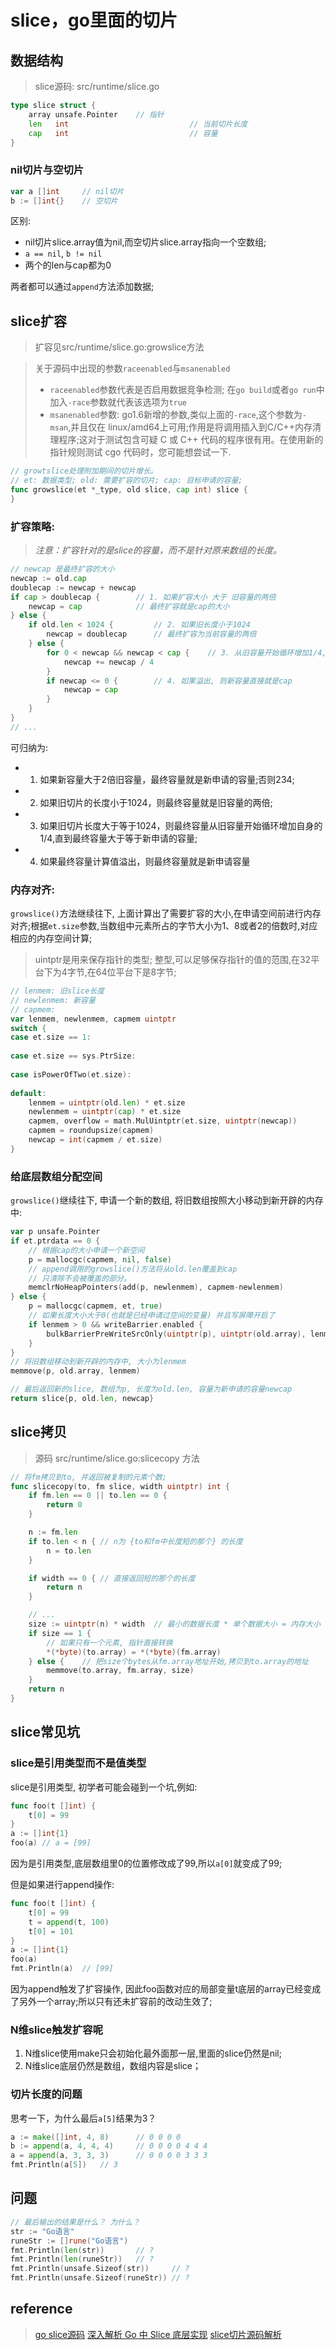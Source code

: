 # slice，go里面的切片
## 数据结构
> slice源码: src/runtime/slice.go
```go
type slice struct {
	array unsafe.Pointer	// 指针
	len   int							// 当前切片长度
	cap   int							// 容量
}
```



### nil切片与空切片
```go
var a []int     // nil切片
b := []int{}    // 空切片
```
区别:
- nil切片slice.array值为nil,而空切片slice.array指向一个空数组;
- `a == nil`, `b != nil`
- 两个的len与cap都为0

两者都可以通过`append`方法添加数据;


## slice扩容
> 扩容见src/runtime/slice.go:growslice方法

> 关于源码中出现的参数`raceenabled`与`msanenabled`
> - `raceenabled`参数代表是否启用数据竞争检测; 在`go build`或者`go run`中加入`-race`参数就代表该选项为`true`
> - `msanenabled`参数: go1.6新增的参数,类似上面的`-race`,这个参数为`-msan`,并且仅在 linux/amd64上可用;作用是将调用插入到C/C++内存清理程序;这对于测试包含可疑 C 或 C++ 代码的程序很有用。在使用新的指针规则测试 cgo 代码时，您可能想尝试一下.

```go
// growtslice处理附加期间的切片增长。
// et: 数据类型; old: 需要扩容的切片; cap: 目标申请的容量;
func growslice(et *_type, old slice, cap int) slice {
}
```

### 扩容策略:
> *注意：扩容针对的是slice的容量，而不是针对原来数组的长度。*

```go
// newcap 是最终扩容的大小
newcap := old.cap
doublecap := newcap + newcap
if cap > doublecap {        // 1. 如果扩容大小 大于 旧容量的两倍
    newcap = cap            // 最终扩容就是cap的大小
} else {
    if old.len < 1024 {         // 2. 如果旧长度小于1024
        newcap = doublecap      // 最终扩容为当前容量的两倍
    } else {
        for 0 < newcap && newcap < cap {    // 3. 从旧容量开始循环增加1/4, 直到大于等于cap
            newcap += newcap / 4
        }
        if newcap <= 0 {        // 4. 如果溢出, 则新容量直接就是cap
            newcap = cap
        }
    }
}
// ...
```
可归纳为:
- 1. 如果新容量大于2倍旧容量，最终容量就是新申请的容量;否则234;
- 2. 如果旧切片的长度小于1024，则最终容量就是旧容量的两倍;
- 3. 如果旧切片长度大于等于1024，则最终容量从旧容量开始循环增加自身的1/4,直到最终容量大于等于新申请的容量;
- 4. 如果最终容量计算值溢出，则最终容量就是新申请容量

### 内存对齐:
`growslice()`方法继续往下, 上面计算出了需要扩容的大小,在申请空间前进行内存对齐;根据`et.size`参数,当数组中元素所占的字节大小为1、8或者2的倍数时,对应相应的内存空间计算;

> uintptr是用来保存指针的类型; 整型,可以足够保存指针的值的范围,在32平台下为4字节,在64位平台下是8字节;

```go    
// lenmem: 旧slice长度
// newlenmem: 新容量
// capmem: 
var lenmem, newlenmem, capmem uintptr
switch {
case et.size == 1:
   
case et.size == sys.PtrSize:
    
case isPowerOfTwo(et.size):
    
default:
    lenmem = uintptr(old.len) * et.size
    newlenmem = uintptr(cap) * et.size
    capmem, overflow = math.MulUintptr(et.size, uintptr(newcap))
    capmem = roundupsize(capmem)
    newcap = int(capmem / et.size)
}

```


### 给底层数组分配空间
`growslice()`继续往下, 申请一个新的数组, 将旧数组按照大小移动到新开辟的内存中:

```go
var p unsafe.Pointer
if et.ptrdata == 0 {    
    // 根据cap的大小申请一个新空间
    p = mallocgc(capmem, nil, false)
    // append调用的growslice()方法将从old.len覆盖到cap
    // 只清除不会被覆盖的部分。
    memclrNoHeapPointers(add(p, newlenmem), capmem-newlenmem)
} else {
    p = mallocgc(capmem, et, true)
    // 如果长度大小大于0(也就是已经申请过空间的变量) 并且写屏障开启了
    if lenmem > 0 && writeBarrier.enabled {
        bulkBarrierPreWriteSrcOnly(uintptr(p), uintptr(old.array), lenmem)
    }
}
// 将旧数组移动到新开辟的内存中, 大小为lenmem
memmove(p, old.array, lenmem)

// 最后返回新的slice, 数组为p, 长度为old.len, 容量为新申请的容量newcap
return slice{p, old.len, newcap}
```


## slice拷贝
> 源码 src/runtime/slice.go:slicecopy 方法

```go
// 将fm拷贝到to, 并返回被复制的元素个数;
func slicecopy(to, fm slice, width uintptr) int {
	if fm.len == 0 || to.len == 0 {
		return 0
	}

	n := fm.len
	if to.len < n { // n为 {to和fm中长度短的那个} 的长度
		n = to.len
	}

	if width == 0 { // 直接返回短的那个的长度
		return n
	}

	// ... 
	size := uintptr(n) * width  // 最小的数据长度 * 单个数据大小 = 内存大小
	if size == 1 {
        // 如果只有一个元素, 指针直接转换
		*(*byte)(to.array) = *(*byte)(fm.array)
	} else {    // 把size个bytes从fm.array地址开始,拷贝到to.array的地址
		memmove(to.array, fm.array, size)
	}
	return n
}
```

## slice常见坑
### slice是引用类型而不是值类型
slice是引用类型, 初学者可能会碰到一个坑,例如:
```go
func foo(t []int) {
	t[0] = 99
}
a := []int{1}
foo(a) // a = [99]	
```
因为是引用类型,底层数组里0的位置修改成了99,所以`a[0]`就变成了99;

但是如果进行append操作:
```go
func foo(t []int) {
	t[0] = 99
	t = append(t, 100)
	t[0] = 101
}
a := []int{1}
foo(a)
fmt.Println(a)	// [99]
```
因为append触发了扩容操作, 因此foo函数对应的局部变量t底层的array已经变成了另外一个array;所以只有还未扩容前的改动生效了;

### N维slice触发扩容呢
1. N维slice使用make只会初始化最外面那一层,里面的slice仍然是nil;
2. N维slice底层仍然是数组，数组内容是slice；

### 切片长度的问题 

思考一下，为什么最后`a[5]`结果为3？

```go
a := make([]int, 4, 8)		// 0 0 0 0 
b := append(a, 4, 4, 4)		// 0 0 0 0 4 4 4
a = append(a, 3, 3, 3)		// 0 0 0 0 3 3 3
fmt.Println(a[5])	// 3
```

## 问题
```go
// 最后输出的结果是什么？ 为什么？
str := "Go语言"
runeStr := []rune("Go语言")
fmt.Println(len(str))       // ?
fmt.Println(len(runeStr))   // ?
fmt.Println(unsafe.Sizeof(str))     // ?
fmt.Println(unsafe.Sizeof(runeStr)) // ?
```

## reference

> [go slice源码](https://github.com/golang/go/blob/go1.14.15/src/runtime/slice.go)
> [深入解析 Go 中 Slice 底层实现](https://halfrost.com/go_slice/#toc-0)
> [slice切片源码解析](https://github.com/friendlyhank/toBeTopgopher/blob/master/golang/source/golang%E4%B9%8Bslice%E5%88%87%E7%89%87%E6%BA%90%E7%A0%81%E8%A7%A3%E6%9E%90.md)